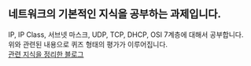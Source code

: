 ## 네트워크의 기본적인 지식을 공부하는 과제입니다. <br/>
IP, IP Class, 서브넷 마스크, UDP, TCP, DHCP, OSI 7계층에 대해서 공부합니다. <br/>
위와 관련된 내용으로 퀴즈 형태의 평가가 이루어집니다.<br/>
[관련 지식을 정리한 블로그](https://velog.io/@meong9090/series/Netwhat)
